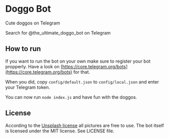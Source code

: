 # Doggo Bot
Cute doggos on Telegram

Search for @the_ultimate_doggo_bot on Telegram 

## How to run
If you want to run the bot on your own make sure to register your bot propperly.
Have a look on [https://core.telegram.org/bots](https://core.telegram.org/bots)
for that.

When you did, copy `config/default.json` to `config/local.json` and enter your Telegram token.

You can now run `node index.js` and have fun with the doggos.

## License
According to the [Unsplash license](https://unsplash.com/license) all pictures are free to use.
The bot itself is licensed under the MIT license. See LICENSE file.